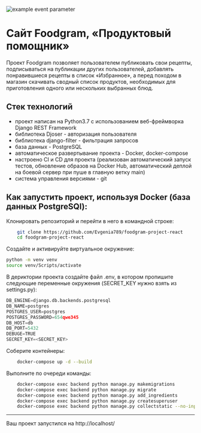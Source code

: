 ![example event parameter](https://github.com/Evgenia789/foodgram-project-react/actions/workflows/foodgram_workflow.yml/badge.svg?event=push)
# Сайт Foodgram, «Продуктовый помощник»
 Проект Foodgram позволяет пользователем публиковать свои рецепты, подписываться на публикации других пользователей, добавлять понравившиеся рецепты в список «Избранное», а перед походом в магазин скачивать сводный список продуктов, необходимых для приготовления одного или нескольких выбранных блюд.

## Cтек технологий

- проект написан на Python3.7 с использованием веб-фреймворка Django REST Framework
- библиотека Djoser - авторизация пользователя
- библиотека django-filter - фильтрация запросов
- база данных - PostgreSQL
- автоматическое развертывание проекта - Docker, docker-compose
- настроено CI и CD для проекта (реализован автоматический запуск тестов, обновление образов на Docker Hub, автоматический деплой на боевой сервер при пуше в главную ветку main) 
- система управления версиями - git

## Как запустить проект, используя Docker (база данных PostgreSQl):
Клонировать репозиторий и перейти в него в командной строке:
```bash
    git clone https://github.com/Evgenia789/foodgram-project-react
    cd foodgram-project-react
```
Создайте и активируйте виртуальное окружение:

```bash
python -m venv venv
source venv/Scripts/activate
```
В дериктории проекта создайте файл .env, в котором пропишите следующие переменные окружения (SECRET_KEY нужно взять из settings.py):
```python
DB_ENGINE=django.db.backends.postgresql
DB_NAME=postgres
POSTGRES_USER=postgres
POSTGRES_PASSWORD=654qwe345
DB_HOST=db
DB_PORT=5432
DEBUGE=TRUE
SECRET_KEY=<SECRET_KEY>
```

Соберите контейнеры:
```bash
    docker-compose up -d --build 
```
Выполните по очереди команды:

```bash
    docker-compose exec backend python manage.py makemigrations
    docker-compose exec backend python manage.py migrate
    docker-compose exec backend python manage.py add_ingredients
    docker-compose exec backend python manage.py createsuperuser
    docker-compose exec backend python manage.py collectstatic --no-input 
```
____
Ваш проект запустился на http://localhost/
